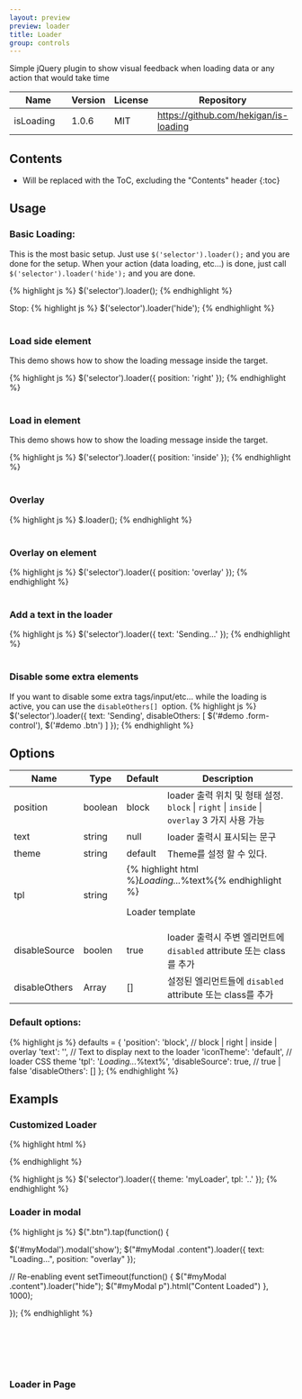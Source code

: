 ```yaml
---
layout: preview
preview: loader
title: Loader
group: controls
---
```


Simple jQuery plugin to show visual feedback when loading data or any action that would take time

<div class="table-responsive">
  <table class="table table-bordered">
    <thead>
     <tr class="bg-faded">
       <th style="width: 150px;">Name</th>
       <th>Version</th>
       <th>License</th>
       <th>Repository</th>
     </tr>
    </thead>
    <tbody>
     <tr>
      <td>isLoading</td>
      <td>1.0.6</td>
      <td>MIT</td>
       <td>
        <a href="https://github.com/hekigan/is-loading">https://github.com/hekigan/is-loading</a>
       </td>
     </tr>
    </tbody>
  </table>
</div>



## Contents

* Will be replaced with the ToC, excluding the "Contents" header
{:toc}

## Usage

### Basic Loading:

This is the most basic setup. Just use `$('selector').loader();` and you are done for the setup.
When your action (data loading, etc...) is done, just call `$('selector').loader('hide');` and you are done.

{% highlight js %}
$('selector').loader();
{% endhighlight %}

Stop:
{% highlight js %}
$('selector').loader('hide');
{% endhighlight %}
<br><br>

### Load side element
This demo shows how to show the loading message inside the target.

{% highlight js %}
$('selector').loader({ position: 'right' });
{% endhighlight %}
<br><br>

### Load in element
This demo shows how to show the loading message inside the target.

{% highlight js %}
$('selector').loader({ position: 'inside' });
{% endhighlight %}
<br><br>

### Overlay
{% highlight js %}
$.loader();
{% endhighlight %}
<br><br>

### Overlay on element
{% highlight js %}
$('selector').loader({ position: 'overlay' });
{% endhighlight %}
<br><br>

### Add a text in the loader
{% highlight js %}
$('selector').loader({ text: 'Sending...' });
{% endhighlight %}
<br><br>


### Disable some extra elements
If you want to disable some extra tags/input/etc... while the loading is active, you can use the `disableOthers[] `option.
{% highlight js %}
$('selector').loader({
  text: 'Sending',
  disableOthers: [
    $('#demo .form-control'),
    $('#demo .btn')
  ]
});
{% endhighlight %}


## Options

<div class="table-responsive">
  <table class="table table-bordered table-striped">
    <thead>
     <tr>
       <th style="width: 100px;">Name</th>
       <th style="width: 50px;">Type</th>
       <th style="width: 50px;">Default</th>
       <th>Description</th>
     </tr>
    </thead>
    <tbody>
     <tr>
       <td>position</td>
       <td>boolean</td>
       <td>block</td>
       <td>
       loader 출력 위치 및 형태 설정.
       <code>block</code> | <code>right</code> | <code>inside</code> | <code>overlay</code> 3 가지 사용 가능
       </td>
     </tr>
     <tr>
       <td>text</td>
       <td>string</td>
       <td>null</td>
       <td>
        loader 출력시 표시되는 문구
       </td>
     </tr>
     <tr>
       <td>theme</td>
       <td>string</td>
       <td>default</td>
       <td>Theme를 설정 할 수 있다.</td>
     </tr>
     <tr>
       <td>tpl</td>
       <td>string</td>
       <td colspan="2">
       {% highlight html %}<span class="loader-wrapper %wrapper% %theme%"><i class="loader">Loading...</i>%text%</span>{% endhighlight %}
       <p>Loader template</p>
       </td>
     </tr>
     <tr>
       <td>disableSource</td>
       <td>boolen</td>
       <td>true</td>
       <td>loader 출력시 주변 엘리먼트에 <code>disabled</code> attribute 또는 class를 추가</td>
     </tr>
     <tr>
       <td>disableOthers</td>
       <td>Array</td>
       <td>[]</td>
       <td>설정된 엘리먼트들에 <code>disabled</code> attribute 또는 class를 추가</td>
     </tr>
    </tbody>
  </table>
</div>

### Default options:

{% highlight js %}
defaults = {
  'position': 'block',        // block | right | inside | overlay
  'text': '',                 // Text to display next to the loader
  'iconTheme': 'default',    // loader CSS theme
  'tpl': '<span class="loader-wrapper %wrapper% %theme%"><i class="loader">Loading...</i>%text%</span>',
  'disableSource': true,      // true | false
  'disableOthers': []
};
{% endhighlight %}


## Exampls

### Customized Loader
{% highlight html %}
<style>
  .loader-overlay {...}
  .loader-overlay .loader-wrapper.myLoader {...}
</style>
{% endhighlight %}

{% highlight js %}
$('selector').loader({
  theme: 'myLoader',
  tpl: '..'
});
{% endhighlight %}

### Loader in modal
{% highlight js %}
$(".btn").tap(function() {

  $('#myModal').modal('show');
  $("#myModal .content").loader({
    text:       "Loading...",
    position:   "overlay"
  });

  // Re-enabling event
  setTimeout(function() {
    $("#myModal .content").loader("hide");
    $("#myModal p").html("Content Loaded")
  }, 1000);

});
{% endhighlight %}
<br><br><br><br><br><br>

### Loader in Page

<br><br><br><br><br><br>
